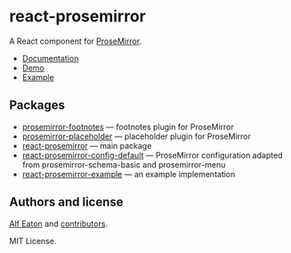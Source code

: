 # react-prosemirror

A React component for [ProseMirror](http://prosemirror.net/).

* [Documentation](https://github.com/hubgit/react-prosemirror/blob/master/react-prosemirror/README.md)
* [Demo](https://react-prosemirror-example.now.sh)
* [Example](https://github.com/hubgit/react-prosemirror/tree/master/react-prosemirror-example)

## Packages

* [prosemirror-footnotes](https://github.com/hubgit/react-prosemirror/blob/master/prosemirror-footnotes) — footnotes plugin for ProseMirror
* [prosemirror-placeholder](https://github.com/hubgit/react-prosemirror/blob/master/prosemirror-placeholder) — placeholder plugin for ProseMirror
* [react-prosemirror](https://github.com/hubgit/react-prosemirror/blob/master/react-prosemirror) — main package
* [react-prosemirror-config-default](https://github.com/hubgit/react-prosemirror/blob/master/react-prosemirror-config-default) — ProseMirror configuration adapted from prosemirror-schema-basic and prosemirror-menu
* [react-prosemirror-example](https://github.com/hubgit/react-prosemirror/blob/master/react-prosemirror) — an example implementation

## Authors and license

[Alf Eaton](https://github.com/hubgit) and [contributors](https://github.com/hubgit/react-prosemirror/graphs/contributors).

MIT License.
